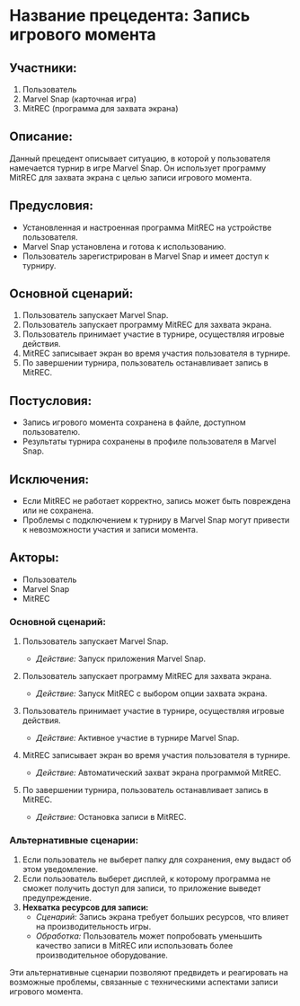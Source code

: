 # Название прецедента: Запись игрового момента

## Участники:
1. Пользователь
2. Marvel Snap (карточная игра)
3. MitREC (программа для захвата экрана)

## Описание:
Данный прецедент описывает ситуацию, в которой у пользователя намечается турнир в игре Marvel Snap. Он использует программу MitREC для захвата экрана с целью записи игрового момента.

## Предусловия:
- Установленная и настроенная программа MitREC на устройстве пользователя.
- Marvel Snap установлена и готова к использованию.
- Пользователь зарегистрирован в Marvel Snap и имеет доступ к турниру.

## Основной сценарий:
1. Пользователь запускает Marvel Snap.
2. Пользователь запускает программу MitREC для захвата экрана.
3. Пользователь принимает участие в турнире, осуществляя игровые действия.
4. MitREC записывает экран во время участия пользователя в турнире.
5. По завершении турнира, пользователь останавливает запись в MitREC.

## Постусловия:
- Запись игрового момента сохранена в файле, доступном пользователю.
- Результаты турнира сохранены в профиле пользователя в Marvel Snap.

## Исключения:
- Если MitREC не работает корректно, запись может быть повреждена или не сохранена.
- Проблемы с подключением к турниру в Marvel Snap могут привести к невозможности участия и записи момента.

## Акторы:
- Пользователь
- Marvel Snap
- MitREC

### Основной сценарий:
1. Пользователь запускает Marvel Snap.
   - *Действие:* Запуск приложения Marvel Snap.
   
2. Пользователь запускает программу MitREC для захвата экрана.
   - *Действие:* Запуск MitREC с выбором опции захвата экрана.
   
3. Пользователь принимает участие в турнире, осуществляя игровые действия.
   - *Действие:* Активное участие в турнире Marvel Snap.
   
4. MitREC записывает экран во время участия пользователя в турнире.
   - *Действие:* Автоматический захват экрана программой MitREC.
   
5. По завершении турнира, пользователь останавливает запись в MitREC.
   - *Действие:* Остановка записи в MitREC.

### Альтернативные сценарии:
1. Если пользователь не выберет папку для сохранения, ему выдаст об этом уведомление.
2. Если пользователь выберет дисплей, к которому программа не сможет получить доступ для записи, то приложение выведет предупреждение.
3. **Нехватка ресурсов для записи:**
   - *Сценарий:* Запись экрана требует больших ресурсов, что влияет на производительность игры.
   - *Обработка:* Пользователь может попробовать уменьшить качество записи в MitREC или использовать более производительное оборудование.

Эти альтернативные сценарии позволяют предвидеть и реагировать на возможные проблемы, связанные с техническими аспектами записи игрового момента.
